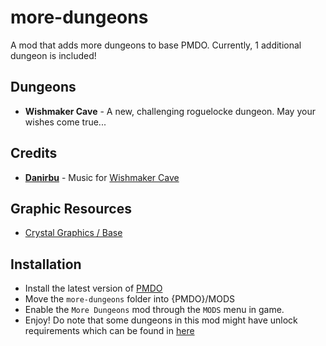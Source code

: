 # more-dungeons
A mod that adds more dungeons to base PMDO. Currently, 1 additional dungeon is included!

## Dungeons

 - **Wishmaker Cave** - A new, challenging roguelocke dungeon. May your wishes come true...  

## Credits
- **[Danirbu](https://www.youtube.com/@danirbumusic/videos)** - Music for [Wishmaker Cave](https://www.youtube.com/watch?v=yKU8_Evncm0&list=PLDclWS_YPoCHGEJwMDB4bER56k0xyVF5w&index=1)

## Graphic Resources
- [Crystal Graphics / Base](https://craftpix.net/freebies/top-down-crystals-pixel-art/)

## Installation

- Install the latest version of [PMDO](https://github.com/audinowho/PMDODump/releases)
- Move the `more-dungeons` folder into {PMDO}/MODS
- Enable the `More Dungeons` mod through the `MODS` menu in game.
- Enjoy! Do note that some dungeons in this mod might have unlock requirements which can be found in [here](https://github.com/DoubleTrio/more-dungeons/blob/main/unlock_requirements.txt)